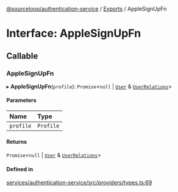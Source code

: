 [@sourceloop/authentication-service](../README.md) / [Exports](../modules.md) / AppleSignUpFn

# Interface: AppleSignUpFn

## Callable

### AppleSignUpFn

▸ **AppleSignUpFn**(`profile`): `Promise`<``null`` \| [`User`](../classes/User.md) & [`UserRelations`](UserRelations.md)\>

#### Parameters

| Name | Type |
| :------ | :------ |
| `profile` | `Profile` |

#### Returns

`Promise`<``null`` \| [`User`](../classes/User.md) & [`UserRelations`](UserRelations.md)\>

#### Defined in

[services/authentication-service/src/providers/types.ts:69](https://github.com/sourcefuse/loopback4-microservice-catalog/blob/a84fe677/services/authentication-service/src/providers/types.ts#L69)
